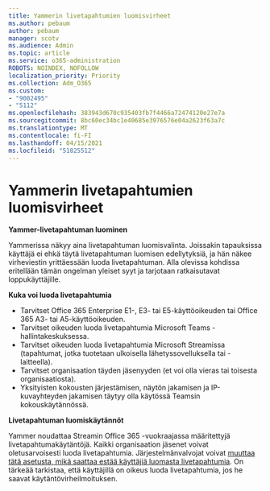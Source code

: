 ```yaml
---
title: Yammerin livetapahtumien luomisvirheet
ms.author: pebaum
author: pebaum
manager: scotv
ms.audience: Admin
ms.topic: article
ms.service: o365-administration
ROBOTS: NOINDEX, NOFOLLOW
localization_priority: Priority
ms.collection: Adm_O365
ms.custom:
- "9002495"
- "5112"
ms.openlocfilehash: 383943d670c935403fb7f4466a72474120e27e7a
ms.sourcegitcommit: 8bc60ec34bc1e40685e3976576e04a2623f63a7c
ms.translationtype: MT
ms.contentlocale: fi-FI
ms.lasthandoff: 04/15/2021
ms.locfileid: "51825512"
---
```

# <a name="live-events-in-yammer-creation-errors"></a>Yammerin livetapahtumien luomisvirheet

**Yammer-livetapahtuman luominen**

Yammerissa näkyy aina livetapahtuman luomisvalinta. Joissakin tapauksissa käyttäjä ei ehkä täytä livetapahtuman luomisen edellytyksiä, ja hän näkee virheviestin yrittäessään luoda livetapahtuman. Alla olevissa kohdissa eritellään tämän ongelman yleiset syyt ja tarjotaan ratkaisutavat loppukäyttäjille.

**Kuka voi luoda livetapahtumia**
- Tarvitset Office 365 Enterprise E1-, E3- tai E5-käyttöoikeuden tai Office 365 A3- tai A5-käyttöoikeuden.
- Tarvitset oikeuden luoda livetapahtumia Microsoft Teams -hallintakeskuksessa.
- Tarvitset oikeuden luoda livetapahtumia Microsoft Streamissa (tapahtumat, jotka tuotetaan ulkoisella lähetyssovelluksella tai -laitteella).
- Tarvitset organisaation täyden jäsenyyden (et voi olla vieras tai toisesta organisaatiosta).
- Yksityisten kokousten järjestämisen, näytön jakamisen ja IP-kuvayhteyden jakamisen täytyy olla käytössä Teamsin kokouskäytännössä.

**Livetapahtuman luomiskäytännöt**

Yammer noudattaa Streamin Office 365 -vuokraajassa määritettyjä livetapahtumakäytäntöjä. Kaikki organisaation jäsenet voivat oletusarvoisesti luoda livetapahtumia. Järjestelmänvalvojat voivat [muuttaa tätä asetusta, mikä saattaa estää käyttäjiä luomasta livetapahtumia](https://docs.microsoft.com/stream/live-event-administration#enabling-and-restricting-users-to-creating). On tärkeää tarkistaa, että käyttäjillä on oikeus luoda livetapahtumia, jos he saavat käytäntövirheilmoituksen.
